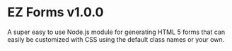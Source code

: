 # EZ Forms v1.0.0

A super easy to use Node.js module for generating HTML 5 forms that can easily be customized with CSS using the default class names or your own.
